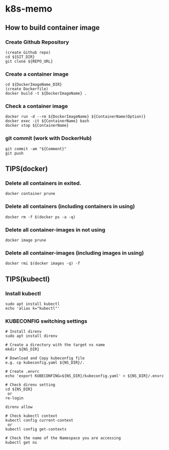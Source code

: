 # k8s-memo

## How to build container image

### Create Github Repository
```
(create Github repo)
cd ${GIT_DIR}
git clone ${REPO_URL}
```

### Create a container image
```
cd ${DockerImageName_DIR}
(create Dockerfile)
docker build -t ${DockerImageName} .
```

### Check a container image
```
docker run -d --rm ${DockerImageName} ${ContainerName(Option)} 
docker exec -it ${ContainerName} bash
docker stop ${ContainerName}
```

### git commit (work with DockerHub)
```
git commit -am "${Comment}"
git push
```

## TIPS(docker)

### Delete all containers in exited.
```
docker container prune
```

### Delete all containers (including containers in using)
```
docker rm -f $(docker ps -a -q)
```

### Delete all container-images in not using
```
docker image prune
```

### Delete all container-images (including images in using)
```
docker rmi $(docker images -q) -f
```

## TIPS(kubectl)
### Install kubectl
```
sudo apt install kubectl
echo 'alias k="kubectl"'
```

### KUBECONFIG switching settings
```
# Install direnv
sudo apt install direnv

# Create a directory with the target ns name
mkdir ${NS_DIR}

# Download and Copy kubeconfig file
e.g. cp kubeconfig.yaml ${NS_DIR}/.

# Create .envrc
echo 'export KUBECONFING=${NS_DIR}/kubeconfig.yaml' > ${NS_DIR}/.envrc

# Check direnv setting
cd ${NS_DIR}
 or
re-login

direnv allow

# Check kubectl context
kubectl config current-context
 or
kubectl config get-contexts

# Check the name of the Namespace you are accessing
kubectl get ns
```
